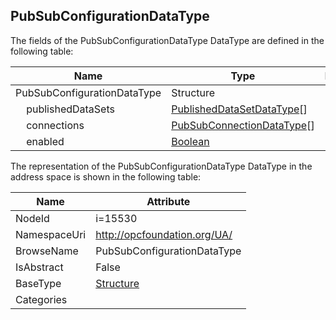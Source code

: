 <!-- datatype -->
## PubSubConfigurationDataType
  
<!-- end of description -->
The fields of the PubSubConfigurationDataType DataType are defined in the following table:  

|Name|Type|Description|
|---|---|---|
|PubSubConfigurationDataType|Structure||
|&nbsp;&nbsp;&nbsp;&nbsp;publishedDataSets|[PublishedDataSetDataType](../../DataTypes/PublishedDataSetDataType/readme.md)[]||
|&nbsp;&nbsp;&nbsp;&nbsp;connections|[PubSubConnectionDataType](../../DataTypes/PubSubConnectionDataType/readme.md)[]||
|&nbsp;&nbsp;&nbsp;&nbsp;enabled|[Boolean](../../DataTypes/Boolean/readme.md)||

The representation of the PubSubConfigurationDataType DataType in the address space is shown in the following table:  

|Name|Attribute|
|---|---|
|NodeId|i=15530|
|NamespaceUri|http://opcfoundation.org/UA/|
|BrowseName|PubSubConfigurationDataType|
|IsAbstract|False|
|BaseType|[Structure](../../DataTypes/Structure/readme.md)|
|Categories||

